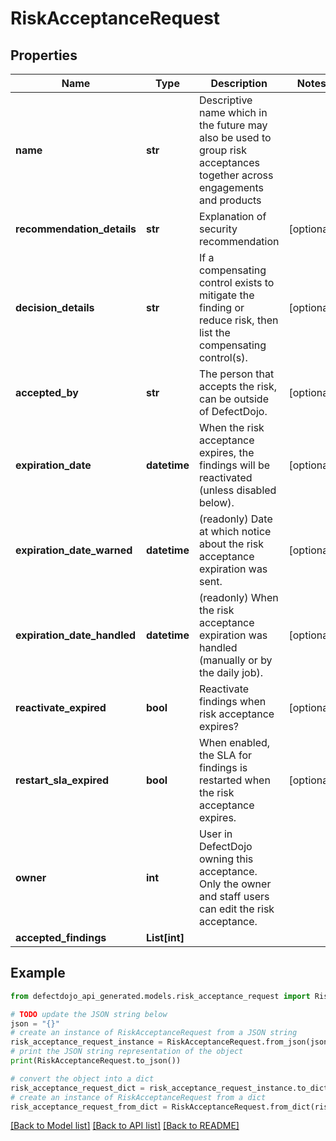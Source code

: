 # RiskAcceptanceRequest


## Properties

Name | Type | Description | Notes
------------ | ------------- | ------------- | -------------
**name** | **str** | Descriptive name which in the future may also be used to group risk acceptances together across engagements and products | 
**recommendation_details** | **str** | Explanation of security recommendation | [optional] 
**decision_details** | **str** | If a compensating control exists to mitigate the finding or reduce risk, then list the compensating control(s). | [optional] 
**accepted_by** | **str** | The person that accepts the risk, can be outside of DefectDojo. | [optional] 
**expiration_date** | **datetime** | When the risk acceptance expires, the findings will be reactivated (unless disabled below). | [optional] 
**expiration_date_warned** | **datetime** | (readonly) Date at which notice about the risk acceptance expiration was sent. | [optional] 
**expiration_date_handled** | **datetime** | (readonly) When the risk acceptance expiration was handled (manually or by the daily job). | [optional] 
**reactivate_expired** | **bool** | Reactivate findings when risk acceptance expires? | [optional] 
**restart_sla_expired** | **bool** | When enabled, the SLA for findings is restarted when the risk acceptance expires. | [optional] 
**owner** | **int** | User in DefectDojo owning this acceptance. Only the owner and staff users can edit the risk acceptance. | 
**accepted_findings** | **List[int]** |  | 

## Example

```python
from defectdojo_api_generated.models.risk_acceptance_request import RiskAcceptanceRequest

# TODO update the JSON string below
json = "{}"
# create an instance of RiskAcceptanceRequest from a JSON string
risk_acceptance_request_instance = RiskAcceptanceRequest.from_json(json)
# print the JSON string representation of the object
print(RiskAcceptanceRequest.to_json())

# convert the object into a dict
risk_acceptance_request_dict = risk_acceptance_request_instance.to_dict()
# create an instance of RiskAcceptanceRequest from a dict
risk_acceptance_request_from_dict = RiskAcceptanceRequest.from_dict(risk_acceptance_request_dict)
```
[[Back to Model list]](../README.md#documentation-for-models) [[Back to API list]](../README.md#documentation-for-api-endpoints) [[Back to README]](../README.md)


